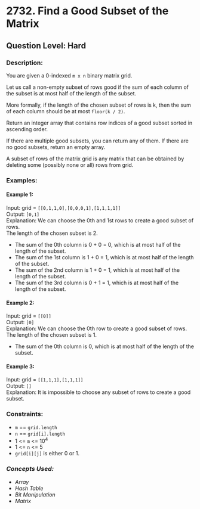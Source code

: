 # 2732. Find a Good Subset of the Matrix
## Question Level: Hard
### Description:
You are given a 0-indexed `m x n` binary matrix grid.

Let us call a non-empty subset of rows good if the sum of each column of the subset is at most half of the length of the subset.

More formally, if the length of the chosen subset of rows is k, then the sum of each column should be at most `floor(k / 2)`.

Return an integer array that contains row indices of a good subset sorted in ascending order.

If there are multiple good subsets, you can return any of them. If there are no good subsets, return an empty array.

A subset of rows of the matrix grid is any matrix that can be obtained by deleting some (possibly none or all) rows from grid.

### Examples:
#### Example 1:

Input: grid = `[[0,1,1,0],[0,0,0,1],[1,1,1,1]]`  
Output: `[0,1]`  
Explanation: We can choose the 0th and 1st rows to create a good subset of rows.  
The length of the chosen subset is 2.  
- The sum of the 0th column is 0 + 0 = 0, which is at most half of the length of the subset.
- The sum of the 1st column is 1 + 0 = 1, which is at most half of the length of the subset.
- The sum of the 2nd column is 1 + 0 = 1, which is at most half of the length of the subset.
- The sum of the 3rd column is 0 + 1 = 1, which is at most half of the length of the subset.
#### Example 2:

Input: grid = `[[0]]`  
Output: `[0]`  
Explanation: We can choose the 0th row to create a good subset of rows.  
The length of the chosen subset is 1.  
- The sum of the 0th column is 0, which is at most half of the length of the subset.
#### Example 3:

Input: grid = `[[1,1,1],[1,1,1]]`  
Output: `[]`  
Explanation: It is impossible to choose any subset of rows to create a good subset.  

### Constraints:

- `m` == `grid.length`
- `n` == `grid[i].length`
- 1 <= `m` <= 10<sup>4</sup>
- 1 <= `n` <= 5
- `grid[i][j]` is either 0 or 1.

### <i>Concepts Used:
- Array
- Hash Table
- Bit Manipulation
- Matrix</i>